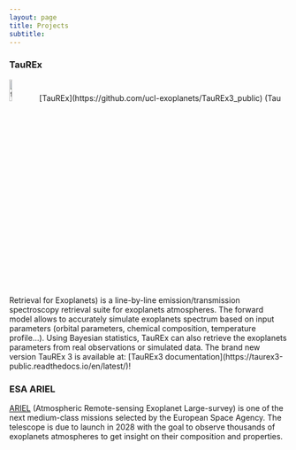 ```yaml
---
layout: page
title: Projects
subtitle: 
---
```



### TauREx
<img src="https://quentchangeat.github.io/img/taurex-3-oct2021.png" alt="taurex" width="10%" height="10%" style="float">
[TauREx](https://github.com/ucl-exoplanets/TauREx3_public) (Tau Retrieval for Exoplanets) is a line-by-line emission/transmission spectroscopy retrieval suite for exoplanets atmospheres. The forward model allows to accurately simulate exoplanets spectrum based on input parameters (orbital parameters, chemical composition, temperature profile...). Using Bayesian statistics, TauREx can also retrieve the exoplanets parameters from real observations or simulated data. The brand new version TauREx 3 is available at: [TauREx3 documentation](https://taurex3-public.readthedocs.io/en/latest/)!

### ESA ARIEL
[ARIEL](https://ariel-spacemission.eu/) (Atmospheric Remote-sensing Exoplanet Large-survey) is one of the next medium-class missions selected by the European Space Agency. The telescope is due to launch in 2028 with the goal to observe thousands of exoplanets atmospheres to get insight on their composition and properties. 


